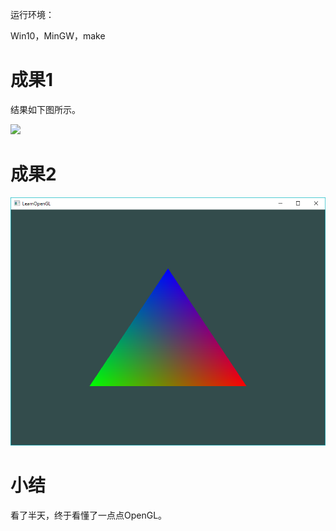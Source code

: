 运行环境：

Win10，MinGW，make


# 成果1

结果如下图所示。

![](https://i.loli.net/2018/05/01/5ae74ff992d79.gif)


# 成果2

![](figure/2018-05-01-01-23-54.png)

# 小结

看了半天，终于看懂了一点点OpenGL。